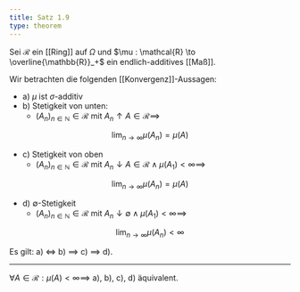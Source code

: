 ```yaml
---
title: Satz 1.9
type: theorem
---
```


Sei $\mathcal{R}$ ein [[Ring]] auf $\Omega$ und $\mu : \mathcal{R} \to \overline{\mathbb{R}}_+$ ein endlich-additives [[Maß]].

Wir betrachten die folgenden [[Konvergenz]]-Aussagen:
- a) $\mu$ ist $\sigma$-additiv
- b) Stetigkeit von unten:
	- $(A_n)_{n \in \mathbb{N}} \in \mathcal{R}$ mit $A_n \uparrow A \in \mathcal{R} \implies$

$$
	\lim_{n \to \infty} \mu(A_n) = \mu(A)
$$

- c) Stetigkeit von oben
	- $(A_n)_{n \in \mathbb{N}} \in \mathcal{R}$ mit $A_n \downarrow A \in \mathcal{R} \land \mu(A_1) \lt \infty \implies$

$$
	\lim_{n \to \infty} \mu(A_n) = \mu(A)
$$

- d) $\emptyset$-Stetigkeit
	- $(A_n)_{n \in \mathbb{N}} \in \mathcal{R}$ mit $A_n \downarrow \emptyset \land \mu(A_1) \lt \infty \implies$

$$
	\lim_{n \to \infty} \mu(A_n) \lt \infty
$$

Es gilt: a) $\iff$ b) $\implies$ c) $\implies$ d).

---

$\forall A \in \mathcal{R} : \mu(A) \lt \infty \implies$ a), b), c), d) äquivalent.